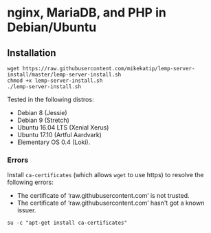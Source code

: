 # nginx, MariaDB, and PHP in Debian/Ubuntu

## Installation

```
wget https://raw.githubusercontent.com/mikekatip/lemp-server-install/master/lemp-server-install.sh
chmod +x lemp-server-install.sh
./lemp-server-install.sh
```
Tested in the following distros:
- Debian 8 (Jessie)
- Debian 9 (Stretch)
- Ubuntu 16.04 LTS (Xenial Xerus)
- Ubuntu 17.10 (Artful Aardvark)
- Elementary OS 0.4 (Loki).

### Errors

Install `ca-certificates` (which allows `wget` to use https) to resolve the following errors:

- The certificate of ‘raw.githubusercontent.com’ is not trusted.
- The certificate of ‘raw.githubusercontent.com’ hasn't got a known issuer.

```
su -c "apt-get install ca-certificates"
```
